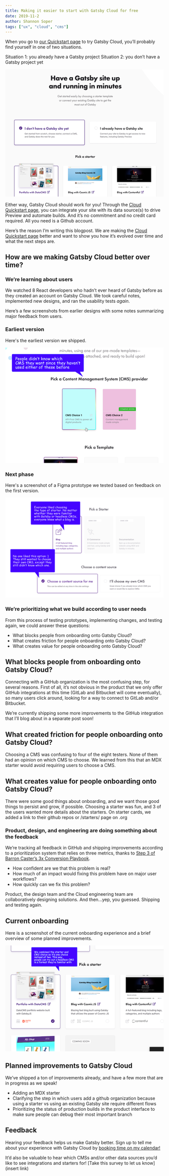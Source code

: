 ```yaml
---
title: Making it easier to start with Gatsby Cloud for free
date: 2019-11-2
author: Shannon Soper
tags: ["ux", "cloud", "cms"]
---
```


When you go to [our Quickstart page](https://www.gatsbyjs.com/get-started/) to try Gatsby Cloud, you’ll probably find yourself in one of two situations.

Situation 1: you already have a Gatsby project
Situation 2: you don’t have a Gatsby project yet

![A screenshot of the current Get Started page on gatsbyjs.com](final-state.png)

Either way, Gatsby Cloud should work for you! Through the [Cloud Quickstart page]( https://www.gatsbyjs.com/get-started/), you can integrate your site with its data source(s) to drive Preview and automate builds. And it’s no commitment and no credit card required. All you need is a Github account.

Here’s the reason I’m writing this blogpost. We are making the [Cloud Quickstart page]( https://www.gatsbyjs.com/get-started/) better and want to show you how it’s evolved over time and what the next steps are.

## How are we making Gatsby Cloud better over time?

### We’re learning about users
We watched 8 React developers who hadn’t ever heard of Gatsby before as they created an account on Gatsby Cloud. We took careful notes, implemented new designs, and ran the usability tests _again_. 

Here’s a few screenshots from earlier designs with some notes summarizing major feedback from users.

### Earliest version
Here's the earliest version we shipped.

![A screenshot of an earlier onboarding design](first-phase.png)

### Next phase
Here's a screenshot of a Figma prototype we tested based on feedback on the first version.

![A screenshot of a prototype that we tested next](middle-option.png)

### We’re prioritizing what we build according to user needs

From this process of testing prototypes, implementing changes, and testing again, we could answer these questions:
- What blocks people from onboarding onto Gatsby Cloud?
- What creates friction for people onboarding onto Gatsby Cloud?
- What creates value for people onboarding onto Gatsby Cloud?

## What blocks people from onboarding onto Gatsby Cloud?

Connecting with a GitHub organization is the most confusing step, for several reasons. First of all, it’s not obvious in the product that we only offer GitHub integrations at this time (GitLab and Bitbucket will come eventually), so many users click around, looking for a way to connect to GitLab and/or Bitbucket.

We’re currently shipping some more improvements to the GitHub integration that I’ll blog about in a separate post soon!

## What created friction for people onboarding onto Gatsby Cloud?
Choosing a CMS was confusing to four of the eight testers. None of them had an opinion on which CMS to choose. We learned from this that an MDX starter would avoid requiring users to choose a CMS. 

## What creates value for people onboarding onto Gatsby Cloud?
There were some good things about onboarding, and we want those good things to persist and grow, if possible.
Choosing a starter was fun, and 3 of the users wanted more details about the starters. On starter cards, we added a link to their github repos or /starters/ page on .org

### Product, design, and engineering are doing something about the feedback

We’re tracking all feedback in GitHub and shipping improvements according to a prioritization system that relies on three metrics, thanks to [Step 3 of Barron Caster’s 3x Conversion Playbook](https://medium.com/hackernoon/the-3x-conversion-playbook-3a9b954b937d).
- How confident are we that this problem is real?
- How much of an impact would fixing this problem have on major user workflows?
- How quickly can we fix this problem?

Product, the design team and the Cloud engineering team are collaboratively designing solutions. And then...yep, you guessed. Shipping and testing again.

## Current onboarding
Here is a screenshot of the current onboarding experience and a brief overview of some planned improvements.

![A screenshot of the current onboarding experience](final-state-comment.png)

## Planned improvements to Gatsby Cloud
We’ve shipped a ton of improvements already, and have a few more that are in progress as we speak!
- Adding an MDX starter
- Clarifying the step in which users add a github organization because using a starter vs using an existing Gatsby site require different flows
- Prioritizing the status of production builds in the product interface to make sure people can debug their most important branch

## Feedback
Hearing your feedback helps us make Gatsby better. Sign up to tell me about your experience with Gatsby Cloud by [booking time on my calendar!](https://calendly.com/shannon-soper/gatsby-cloud-usability)

It’d also be valuable to hear which CMSs and/or other data sources you’d like to see integrations and starters for! [Take this survey to let us know](insert link)

 


